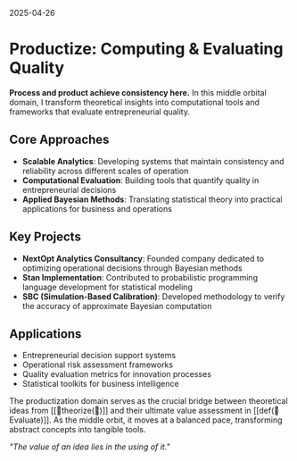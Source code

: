 2025-04-26


# Productize: Computing & Evaluating Quality

**Process and product achieve consistency here.** In this middle orbital domain, I transform theoretical insights into computational tools and frameworks that evaluate entrepreneurial quality.

## Core Approaches

- **Scalable Analytics**: Developing systems that maintain consistency and reliability across different scales of operation
- **Computational Evaluation**: Building tools that quantify quality in entrepreneurial decisions
- **Applied Bayesian Methods**: Translating statistical theory into practical applications for business and operations

## Key Projects

- **NextOpt Analytics Consultancy**: Founded company dedicated to optimizing operational decisions through Bayesian methods
- **Stan Implementation**: Contributed to probabilistic programming language development for statistical modeling
- **SBC (Simulation-Based Calibration)**: Developed methodology to verify the accuracy of approximate Bayesian computation

## Applications

- Entrepreneurial decision support systems
- Operational risk assessment frameworks
- Quality evaluation metrics for innovation processes
- Statistical toolkits for business intelligence

The productization domain serves as the crucial bridge between theoretical ideas from [[💭theorize(💸)]] and their ultimate value assessment in [[def(💸Evaluate)]]. As the middle orbit, it moves at a balanced pace, transforming abstract concepts into tangible tools.

_"The value of an idea lies in the using of it."_